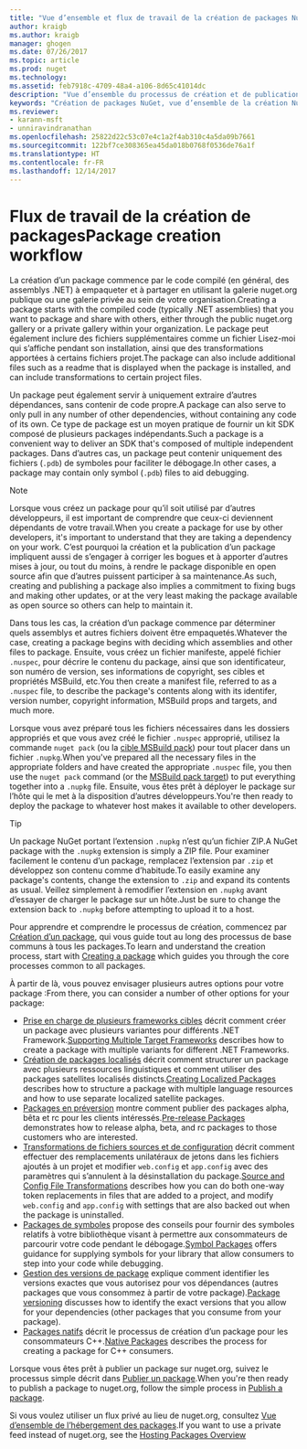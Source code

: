 ```yaml
---
title: "Vue d’ensemble et flux de travail de la création de packages NuGet | Microsoft Docs"
author: kraigb
ms.author: kraigb
manager: ghogen
ms.date: 07/26/2017
ms.topic: article
ms.prod: nuget
ms.technology: 
ms.assetid: feb7918c-4709-48a4-a106-8d65c41014dc
description: "Vue d’ensemble du processus de création et de publication d’un package NuGet, avec des liens vers d’autres parties particulières du processus."
keywords: "Création de packages NuGet, vue d’ensemble de la création NuGet, flux de travail de la création NuGet, flux de travail de la création de packages, vue d’ensemble de la création de packages."
ms.reviewer:
- karann-msft
- unniravindranathan
ms.openlocfilehash: 25822d22c53c07e4c1a2f4ab310c4a5da09b7661
ms.sourcegitcommit: 122bf7ce308365ea45da018b0768f0536de76a1f
ms.translationtype: HT
ms.contentlocale: fr-FR
ms.lasthandoff: 12/14/2017
---
```

# <a name="package-creation-workflow"></a><span data-ttu-id="90449-104">Flux de travail de la création de packages</span><span class="sxs-lookup"><span data-stu-id="90449-104">Package creation workflow</span></span>

<span data-ttu-id="90449-105">La création d’un package commence par le code compilé (en général, des assemblys .NET) à empaqueter et à partager en utilisant la galerie nuget.org publique ou une galerie privée au sein de votre organisation.</span><span class="sxs-lookup"><span data-stu-id="90449-105">Creating a package starts with the compiled code (typically .NET assemblies) that you want to package and share with others, either through the public nuget.org gallery or a private gallery within your organization.</span></span> <span data-ttu-id="90449-106">Le package peut également inclure des fichiers supplémentaires comme un fichier Lisez-moi qui s’affiche pendant son installation, ainsi que des transformations apportées à certains fichiers projet.</span><span class="sxs-lookup"><span data-stu-id="90449-106">The package can also include additional files such as a readme that is displayed when the package is installed, and can include transformations to certain project files.</span></span>

<span data-ttu-id="90449-107">Un package peut également servir à uniquement extraire d’autres dépendances, sans contenir de code propre.</span><span class="sxs-lookup"><span data-stu-id="90449-107">A package can also serve to only pull in any number of other dependencies, without containing any code of its own.</span></span> <span data-ttu-id="90449-108">Ce type de package est un moyen pratique de fournir un kit SDK composé de plusieurs packages indépendants.</span><span class="sxs-lookup"><span data-stu-id="90449-108">Such a package is a convenient way to deliver an SDK that's composed of multiple independent packages.</span></span> <span data-ttu-id="90449-109">Dans d’autres cas, un package peut contenir uniquement des fichiers (`.pdb`) de symboles pour faciliter le débogage.</span><span class="sxs-lookup"><span data-stu-id="90449-109">In other cases, a package may contain only symbol (`.pdb`) files to aid debugging.</span></span>

> [!Note]
> <span data-ttu-id="90449-110">Lorsque vous créez un package pour qu’il soit utilisé par d’autres développeurs, il est important de comprendre que ceux-ci deviennent dépendants de votre travail.</span><span class="sxs-lookup"><span data-stu-id="90449-110">When you create a package for use by other developers, it's important to understand that they are taking a dependency on your work.</span></span> <span data-ttu-id="90449-111">C’est pourquoi la création et la publication d’un package impliquent aussi de s’engager à corriger les bogues et à apporter d’autres mises à jour, ou tout du moins, à rendre le package disponible en open source afin que d’autres puissent participer à sa maintenance.</span><span class="sxs-lookup"><span data-stu-id="90449-111">As such, creating and publishing a package also implies a commitment to fixing bugs and making other updates, or at the very least making the package available as open source so others can help to maintain it.</span></span>

<span data-ttu-id="90449-112">Dans tous les cas, la création d’un package commence par déterminer quels assemblys et autres fichiers doivent être empaquetés.</span><span class="sxs-lookup"><span data-stu-id="90449-112">Whatever the case, creating a package begins with deciding which assemblies and other files to package.</span></span> <span data-ttu-id="90449-113">Ensuite, vous créez un fichier manifeste, appelé fichier `.nuspec`, pour décrire le contenu du package, ainsi que son identificateur, son numéro de version, ses informations de copyright, ses cibles et propriétés MSBuild, etc.</span><span class="sxs-lookup"><span data-stu-id="90449-113">You then create a manifest file, referred to as a `.nuspec` file, to describe the package's contents along with its identifer, version number, copyright information, MSBuild props and targets, and much more.</span></span>

<span data-ttu-id="90449-114">Lorsque vous avez préparé tous les fichiers nécessaires dans les dossiers appropriés et que vous avez créé le fichier `.nuspec` approprié, utilisez la commande `nuget pack` (ou la [cible MSBuild pack](../Schema/msbuild-targets.md)) pour tout placer dans un fichier `.nupkg`.</span><span class="sxs-lookup"><span data-stu-id="90449-114">When you've prepared all the necessary files in the appropriate folders and have created the appropriate `.nuspec` file, you then use the `nuget pack` command (or the [MSBuild pack target](../Schema/msbuild-targets.md)) to put everything together into a `.nupkg` file.</span></span> <span data-ttu-id="90449-115">Ensuite, vous êtes prêt à déployer le package sur l’hôte qui le met à la disposition d’autres développeurs.</span><span class="sxs-lookup"><span data-stu-id="90449-115">You're then ready to deploy the package to whatever host makes it available to other developers.</span></span>

> [!Tip]
> <span data-ttu-id="90449-116">Un package NuGet portant l’extension `.nupkg` n’est qu’un fichier ZIP.</span><span class="sxs-lookup"><span data-stu-id="90449-116">A NuGet package with the `.nupkg` extension is simply a ZIP file.</span></span> <span data-ttu-id="90449-117">Pour examiner facilement le contenu d’un package, remplacez l’extension par `.zip` et développez son contenu comme d’habitude.</span><span class="sxs-lookup"><span data-stu-id="90449-117">To easily examine any package's contents, change the extension to `.zip` and expand its contents as usual.</span></span> <span data-ttu-id="90449-118">Veillez simplement à remodifier l’extension en `.nupkg` avant d’essayer de charger le package sur un hôte.</span><span class="sxs-lookup"><span data-stu-id="90449-118">Just be sure to change the extension back to `.nupkg` before attempting to upload it to a host.</span></span>

<span data-ttu-id="90449-119">Pour apprendre et comprendre le processus de création, commencez par [Création d’un package](../create-packages/creating-a-package.md), qui vous guide tout au long des processus de base communs à tous les packages.</span><span class="sxs-lookup"><span data-stu-id="90449-119">To learn and understand the creation process, start with [Creating a package](../create-packages/creating-a-package.md) which guides you through the core processes common to all packages.</span></span> 

<span data-ttu-id="90449-120">À partir de là, vous pouvez envisager plusieurs autres options pour votre package :</span><span class="sxs-lookup"><span data-stu-id="90449-120">From there, you can consider a number of other options for your package:</span></span>

-  <span data-ttu-id="90449-121">[Prise en charge de plusieurs frameworks cibles](../create-packages/supporting-multiple-target-frameworks.md) décrit comment créer un package avec plusieurs variantes pour différents .NET Framework.</span><span class="sxs-lookup"><span data-stu-id="90449-121">[Supporting Multiple Target Frameworks](../create-packages/supporting-multiple-target-frameworks.md) describes how to create a package with multiple variants for different .NET Frameworks.</span></span>
-  <span data-ttu-id="90449-122">[Création de packages localisés](../create-packages/creating-localized-packages.md) décrit comment structurer un package avec plusieurs ressources linguistiques et comment utiliser des packages satellites localisés distincts.</span><span class="sxs-lookup"><span data-stu-id="90449-122">[Creating Localized Packages](../create-packages/creating-localized-packages.md) describes how to structure a package with multiple language resources and how to use separate localized satellite packages.</span></span>
-  <span data-ttu-id="90449-123">[Packages en préversion](../create-packages/prerelease-packages.md) montre comment publier des packages alpha, bêta et rc pour les clients intéressés.</span><span class="sxs-lookup"><span data-stu-id="90449-123">[Pre-release Packages](../create-packages/prerelease-packages.md) demonstrates how to release alpha, beta, and rc packages to those customers who are interested.</span></span>
-  <span data-ttu-id="90449-124">[Transformations de fichiers sources et de configuration](../create-packages/source-and-config-file-transformations.md) décrit comment effectuer des remplacements unilatéraux de jetons dans les fichiers ajoutés à un projet et modifier `web.config` et `app.config` avec des paramètres qui s’annulent à la désinstallation du package.</span><span class="sxs-lookup"><span data-stu-id="90449-124">[Source and Config File Transformations](../create-packages/source-and-config-file-transformations.md) describes how you can do both one-way token replacements in files that are added to a project, and modify `web.config` and `app.config` with settings that are also backed out when the package is uninstalled.</span></span>
-  <span data-ttu-id="90449-125">[Packages de symboles](../create-packages/symbol-packages.md) propose des conseils pour fournir des symboles relatifs à votre bibliothèque visant à permettre aux consommateurs de parcourir votre code pendant le débogage.</span><span class="sxs-lookup"><span data-stu-id="90449-125">[Symbol Packages](../create-packages/symbol-packages.md) offers guidance for supplying symbols for your library that allow consumers to step into your code while debugging.</span></span>
-  <span data-ttu-id="90449-126">[Gestion des versions de package](../reference/package-versioning.md) explique comment identifier les versions exactes que vous autorisez pour vos dépendances (autres packages que vous consommez à partir de votre package).</span><span class="sxs-lookup"><span data-stu-id="90449-126">[Package versioning](../reference/package-versioning.md) discusses how to identify the exact versions that you allow for your dependencies (other packages that you consume from your package).</span></span>
-  <span data-ttu-id="90449-127">[Packages natifs](../create-packages/native-packages.md) décrit le processus de création d’un package pour les consommateurs C++.</span><span class="sxs-lookup"><span data-stu-id="90449-127">[Native Packages](../create-packages/native-packages.md) describes the process for creating a package for C++ consumers.</span></span>

<span data-ttu-id="90449-128">Lorsque vous êtes prêt à publier un package sur nuget.org, suivez le processus simple décrit dans [Publier un package](../create-packages/publish-a-package.md).</span><span class="sxs-lookup"><span data-stu-id="90449-128">When you're then ready to publish a package to nuget.org, follow the simple process in [Publish a package](../create-packages/publish-a-package.md).</span></span>

<span data-ttu-id="90449-129">Si vous voulez utiliser un flux privé au lieu de nuget.org, consultez [Vue d’ensemble de l’hébergement des packages](../hosting-packages/overview.md).</span><span class="sxs-lookup"><span data-stu-id="90449-129">If you want to use a private feed instead of nuget.org, see the [Hosting Packages Overview](../hosting-packages/overview.md)</span></span>
